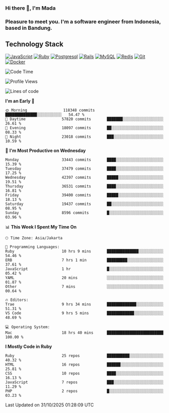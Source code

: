 ### Hi there 👋, I'm Mada
### Pleasure to meet you. I'm a software engineer from Indonesia, based in Bandung.

## Technology Stack

[![JavaScript](https://img.shields.io/badge/-JavaScript-%23F7DF1C?style=flat-square&logo=javascript&logoColor=000000&labelColor=%23F7DF1C&color=%23FFCE5A)](https://www.javascript.com/)
[![Ruby](https://img.shields.io/badge/Ruby-CC342D?style=flat-square&logo=ruby&logoColor=white)](https://www.ruby-lang.org/en/)
[![Postgresql](https://img.shields.io/badge/PostgreSQL-316192?style=flat-square&logo=postgresql&logoColor=ffffff)](https://www.postgresql.org/)
[![Rails](https://img.shields.io/badge/Ruby_on_Rails-CC0000?style=flat-square&logo=ruby-on-rails&logoColor=white)](https://rubyonrails.org/)
[![MySQL](https://img.shields.io/badge/-MySQL-4479A1?style=flat-square&logo=MySQL&logoColor=ffffff)](https://www.mysql.com/)
[![Redis](https://img.shields.io/badge/-Redis-DC382D?style=flat-square&logo=Redis&logoColor=ffffff)](https://redis.io/)
[![Git](https://img.shields.io/badge/-Git-%23F05032?style=flat-square&logo=git&logoColor=%23ffffff)](https://git-scm.com/)
[![Docker](https://img.shields.io/badge/-Docker-2496ED?style=flat-square&logo=docker&logoColor=ffffff)](https://www.docker.com/)
<!--
**madaarya/madaarya** is a ✨ _special_ ✨ repository because its `README.md` (this file) appears on your GitHub profile.

Here are some ideas to get you started:

- 🔭 I’m currently working on ...
- 🌱 I’m currently learning ...
- 👯 I’m looking to collaborate on ...
- 🤔 I’m looking for help with ...
- 💬 Ask me about ...
- 📫 How to reach me: ...
- 😄 Pronouns: ...
- ⚡ Fun fact: ...
-->
<!--START_SECTION:waka-->
![Code Time](http://img.shields.io/badge/Code%20Time-7%2C867%20hrs%2013%20mins-blue)

![Profile Views](http://img.shields.io/badge/Profile%20Views-0-blue)

![Lines of code](https://img.shields.io/badge/From%20Hello%20World%20I%27ve%20Written-55.7%20million%20lines%20of%20code-blue)

**I'm an Early 🐤** 

```text
🌞 Morning                118348 commits      ██████████████░░░░░░░░░░░   54.47 % 
🌆 Daytime                57820 commits       ███████░░░░░░░░░░░░░░░░░░   26.61 % 
🌃 Evening                18097 commits       ██░░░░░░░░░░░░░░░░░░░░░░░   08.33 % 
🌙 Night                  23018 commits       ███░░░░░░░░░░░░░░░░░░░░░░   10.59 % 
```
📅 **I'm Most Productive on Wednesday** 

```text
Monday                   33443 commits       ████░░░░░░░░░░░░░░░░░░░░░   15.39 % 
Tuesday                  37479 commits       ████░░░░░░░░░░░░░░░░░░░░░   17.25 % 
Wednesday                42397 commits       █████░░░░░░░░░░░░░░░░░░░░   19.51 % 
Thursday                 36531 commits       ████░░░░░░░░░░░░░░░░░░░░░   16.81 % 
Friday                   39400 commits       █████░░░░░░░░░░░░░░░░░░░░   18.13 % 
Saturday                 19437 commits       ██░░░░░░░░░░░░░░░░░░░░░░░   08.95 % 
Sunday                   8596 commits        █░░░░░░░░░░░░░░░░░░░░░░░░   03.96 % 
```


📊 **This Week I Spent My Time On** 

```text
🕑︎ Time Zone: Asia/Jakarta

💬 Programming Languages: 
Ruby                     10 hrs 9 mins       ██████████████░░░░░░░░░░░   54.46 % 
ERB                      7 hrs 1 min         █████████░░░░░░░░░░░░░░░░   37.61 % 
JavaScript               1 hr                █░░░░░░░░░░░░░░░░░░░░░░░░   05.42 % 
YAML                     20 mins             ░░░░░░░░░░░░░░░░░░░░░░░░░   01.87 % 
Other                    7 mins              ░░░░░░░░░░░░░░░░░░░░░░░░░   00.64 % 

🔥 Editors: 
Trae                     9 hrs 34 mins       █████████████░░░░░░░░░░░░   51.31 % 
VS Code                  9 hrs 5 mins        ████████████░░░░░░░░░░░░░   48.69 % 

💻 Operating System: 
Mac                      18 hrs 40 mins      █████████████████████████   100.00 % 
```

**I Mostly Code in Ruby** 

```text
Ruby                     25 repos            ██████████░░░░░░░░░░░░░░░   40.32 % 
HTML                     16 repos            ██████░░░░░░░░░░░░░░░░░░░   25.81 % 
CSS                      10 repos            ████░░░░░░░░░░░░░░░░░░░░░   16.13 % 
JavaScript               7 repos             ███░░░░░░░░░░░░░░░░░░░░░░   11.29 % 
PHP                      2 repos             █░░░░░░░░░░░░░░░░░░░░░░░░   03.23 % 
```




 Last Updated on 31/10/2025 01:28:09 UTC
<!--END_SECTION:waka-->
